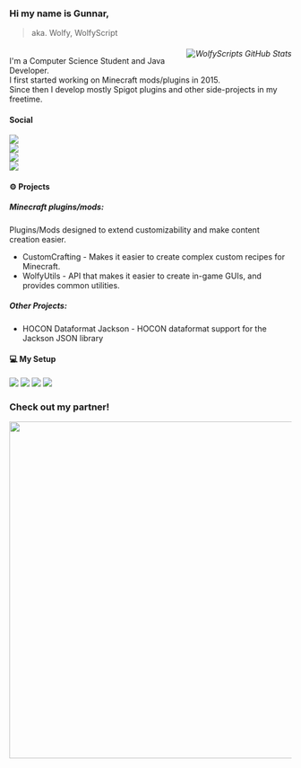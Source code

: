 ### Hi my name is Gunnar,
> aka. Wolfy, WolfyScript

###### <a href="https://github.com/anuraghazra/github-readme-stats"><img align="right" alt="WolfyScripts GitHub Stats" src="https://github-readme-stats-git-masterrstaa-rickstaa.vercel.app/api?username=WolfyScript&count_private=true&include_all_commits=true&show_icons=true&theme=dracula"><a/>

I'm a Computer Science Student and Java Developer.   
I first started working on Minecraft mods/plugins in 2015.  
Since then I develop mostly Spigot plugins and other side-projects in my freetime.  

#### Social
[![](https://img.shields.io/static/v1?style=for-the-badge&logo=mastodon&logoColor=3088D4&label=Mastodon&message=@wolfyscript&labelColor=282C37&color=313543)](https://craftodon.social/@wolfyscript)  
[![](https://img.shields.io/discord/477026331096514571?color=5865F2&label=Discord&labelColor=5865F2&logo=discord&logoColor=ffffff&logoWidth=20&style=for-the-badge)](https://discord.gg/qGhDTSr)  
[![](https://img.shields.io/static/v1?style=for-the-badge&logo=youtube&logoColor=ffffff&logoWidth=20&label=YouTube&message=WolfyScript&labelColor=FF0000&color=282828)](https://www.youtube.com/@wolfyscript)  
[![](https://img.shields.io/static/v1?style=for-the-badge&logo=patreon&logoColor=ffffff&logoWidth=40&label=Patreon&message=WolfyScript&labelColor=FF424D&color=FF424D)](https://www.patreon.com/wolfyscript)
<br clear="right"/>

#### :gear:  Projects

##### Minecraft plugins/mods:
Plugins/Mods designed to extend customizability and make content creation easier.
* CustomCrafting - Makes it easier to create complex custom recipes for Minecraft.
* WolfyUtils     - API that makes it easier to create in-game GUIs, and provides common utilities.  

##### Other Projects:
* HOCON Dataformat Jackson - HOCON dataformat support for the Jackson JSON library

#### :computer: My Setup

[![](https://img.shields.io/static/v1?style=for-the-badge&logo=manjaro&logoColor=white&label=MANJARO&message=KDE%20Plasma&labelColor=258572&color=1f7262)](https://manjaro.org/)
![](https://img.shields.io/badge/AMD%20Ryzen_9_3900X-ED1C24?style=for-the-badge&logo=amd&logoColor=white)
![](https://img.shields.io/badge/NVIDIA-GTX1080-76B900?style=for-the-badge&logo=nvidia&logoColor=white)
![](https://img.shields.io/static/v1?style=for-the-badge&label=RAM&message=32GB&color=blue)  

### Check out my partner!
<a href="https://billing.kinetichosting.net/aff.php?aff=345" style="margin:">
  <img width="600px" src="https://user-images.githubusercontent.com/41468455/237019976-6b66b7f4-3d26-4b2f-b858-463ffe675531.png"/>
</a>

<!--
**WolfyScript/WolfyScript** is a ✨ _special_ ✨ repository because its `README.md` (this file) appears on your GitHub profile.


Here are some ideas to get you started:

- 🔭 I’m currently working on ...
- 🌱 I’m currently learning ...
- 👯 I’m looking to collaborate on ...
- 🤔 I’m looking for help with ...
- 💬 Ask me about ...
- 📫 How to reach me: ...
- 😄 Pronouns: ...
- ⚡ Fun fact: ...
-->

